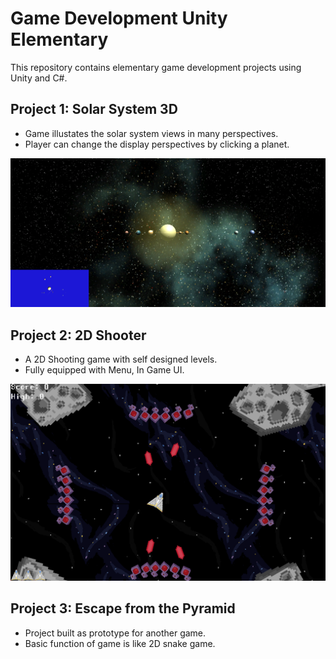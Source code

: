 # Game Development Unity Elementary

This repository contains elementary game development projects using Unity and C#.

## Project 1: Solar System 3D
   * Game illustates the solar system views in many perspectives.
   * Player can change the display perspectives by clicking a planet.

![Screenshot_SS](SolarSystem/SolarSystemTest.png)


## Project 2: 2D Shooter
   * A 2D Shooting game with self designed levels.
   * Fully equipped with Menu, In Game UI.

![2D_Shooter](2D%20Shooter/Screenshots/Screenshot_1451x907_3.png)

## Project 3: Escape from the Pyramid
   * Project built as prototype for another game.
   * Basic function of game is like 2D snake game.


